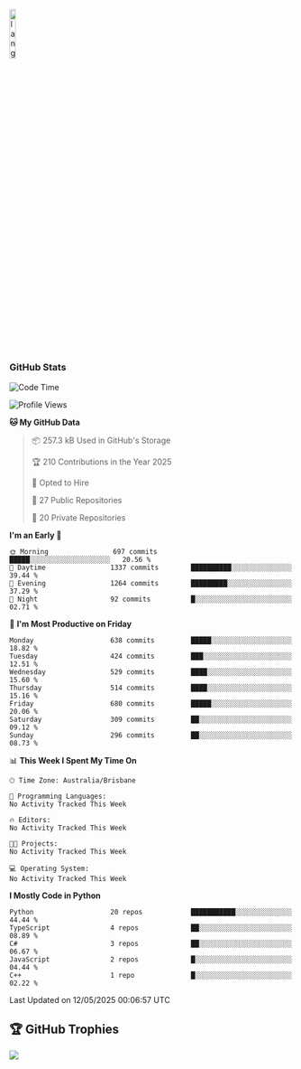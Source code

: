 <p align="left"><img width=15%" src="https://github.com/alansmathew/alansmathew/raw/master/lang.gif" alt="lang image here" /></p>

# <h3 align="left">GitHub Stats</h3>

<!--START_SECTION:waka-->
![Code Time](http://img.shields.io/badge/Code%20Time-570%20hrs%2053%20mins-blue)

![Profile Views](http://img.shields.io/badge/Profile%20Views-4-blue)

**🐱 My GitHub Data** 

> 📦 257.3 kB Used in GitHub's Storage 
 > 
> 🏆 210 Contributions in the Year 2025
 > 
> 💼 Opted to Hire
 > 
> 📜 27 Public Repositories 
 > 
> 🔑 20 Private Repositories 
 > 
**I'm an Early 🐤** 

```text
🌞 Morning                697 commits         █████░░░░░░░░░░░░░░░░░░░░   20.56 % 
🌆 Daytime                1337 commits        ██████████░░░░░░░░░░░░░░░   39.44 % 
🌃 Evening                1264 commits        █████████░░░░░░░░░░░░░░░░   37.29 % 
🌙 Night                  92 commits          █░░░░░░░░░░░░░░░░░░░░░░░░   02.71 % 
```
📅 **I'm Most Productive on Friday** 

```text
Monday                   638 commits         █████░░░░░░░░░░░░░░░░░░░░   18.82 % 
Tuesday                  424 commits         ███░░░░░░░░░░░░░░░░░░░░░░   12.51 % 
Wednesday                529 commits         ████░░░░░░░░░░░░░░░░░░░░░   15.60 % 
Thursday                 514 commits         ████░░░░░░░░░░░░░░░░░░░░░   15.16 % 
Friday                   680 commits         █████░░░░░░░░░░░░░░░░░░░░   20.06 % 
Saturday                 309 commits         ██░░░░░░░░░░░░░░░░░░░░░░░   09.12 % 
Sunday                   296 commits         ██░░░░░░░░░░░░░░░░░░░░░░░   08.73 % 
```


📊 **This Week I Spent My Time On** 

```text
🕑︎ Time Zone: Australia/Brisbane

💬 Programming Languages: 
No Activity Tracked This Week

🔥 Editors: 
No Activity Tracked This Week

🐱‍💻 Projects: 
No Activity Tracked This Week

💻 Operating System: 
No Activity Tracked This Week
```

**I Mostly Code in Python** 

```text
Python                   20 repos            ███████████░░░░░░░░░░░░░░   44.44 % 
TypeScript               4 repos             ██░░░░░░░░░░░░░░░░░░░░░░░   08.89 % 
C#                       3 repos             ██░░░░░░░░░░░░░░░░░░░░░░░   06.67 % 
JavaScript               2 repos             █░░░░░░░░░░░░░░░░░░░░░░░░   04.44 % 
C++                      1 repo              █░░░░░░░░░░░░░░░░░░░░░░░░   02.22 % 
```




 Last Updated on 12/05/2025 00:06:57 UTC
<!--END_SECTION:waka-->

## 🏆 GitHub Trophies

![](https://github-profile-trophy.vercel.app/?username=samh06&theme=discord&no-frame=true&no-bg=false&margin-w=4)
